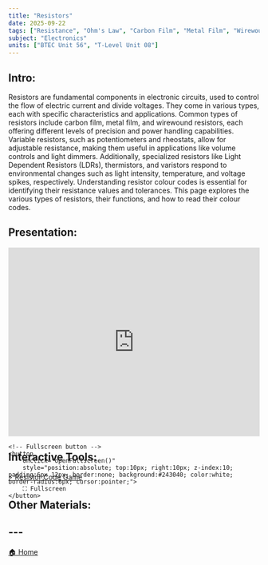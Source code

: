 ```yaml
---
title: "Resistors"
date: 2025-09-22
tags: ["Resistance", "Ohm's Law", "Carbon Film", "Metal Film", "Wirewound", "potentiometer", "Rheostat", "Light Dependent Resistor", "Thermistor", "Varistor", "Colour Code", "Tolerance", "Power Rating"]
subject: "Electronics"
units: ["BTEC Unit 56", "T-Level Unit 08"]
---
```


## Intro:

Resistors are fundamental components in electronic circuits, used to control the flow of electric current and divide voltages. They come in various types, each with specific characteristics and applications. Common types of resistors include carbon film, metal film, and wirewound resistors, each offering different levels of precision and power handling capabilities. Variable resistors, such as potentiometers and rheostats, allow for adjustable resistance, making them useful in applications like volume controls and light dimmers. Additionally, specialized resistors like Light Dependent Resistors (LDRs), thermistors, and varistors respond to environmental changes such as light intensity, temperature, and voltage spikes, respectively. Understanding resistor colour codes is essential for identifying their resistance values and tolerances. This page explores the various types of resistors, their functions, and how to read their colour codes.


## Presentation:

<div id="pdf-container" style="position: relative; width: 100%; height: 0; padding-top: 75%;">
    <iframe 
        id="pdf-frame"
        src="https://EngineeringShare.github.io/engineering-hub/presentations/Resistors.pdf"
        style="position: absolute; top: 0; left: 0; width: 100%; height: 100%; border: none;" 
        allowfullscreen
        webkitallowfullscreen
        mozallowfullscreen>
    </iframe>

    <!-- Fullscreen button -->
    <button 
        onclick="openFullscreen()" 
        style="position:absolute; top:10px; right:10px; z-index:10; padding:6px 12px; border:none; background:#243040; color:white; border-radius:6px; cursor:pointer;">
        ⛶ Fullscreen
    </button>
</div>

<script>
    function openFullscreen() {
        const elem = document.getElementById("pdf-frame");
        if (elem.requestFullscreen) {
            elem.requestFullscreen();
        } else if (elem.webkitRequestFullscreen) { // Safari
            elem.webkitRequestFullscreen();
        } else if (elem.msRequestFullscreen) { // IE11
            elem.msRequestFullscreen();
        }
    }
</script>

## Interactive Tools:

<a href="https://engineeringshare.github.io/engineering-hub/interactive/Resistor%20Game.html">⚡ Resistor Code Game</a>

## Other Materials:

## ---

<a href="https://engineeringshare.github.io/engineering-hub">🏠 Home</a>
